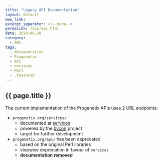 ```yaml
---
title: "Legacy API Documentation"
layout: default
www_link:
excerpt_separator: <!--more-->
permalink: /doc/api.html
date: 2020-06-20
category:
  - API
tags:
  - documentation
  - Progenetix
  - API
  - services
  - Perl
  - .featured
---
```


## {{ page.title }}

The current implementation of the Progenetix APIs uses 2 URL endpoints:

* `progenetix.org/services/`
  - documented at [services](/doc/services/services.html)
  - powered by the [bycon](http://github.com/progenetix/bycon/) project
  - target for further development
* `progenetix.org/api/` has been deprecated
  - based on the original Perl libraries
  - stepwise deprecation in favour of `services`
  - **documentation removed**

<!--more-->
